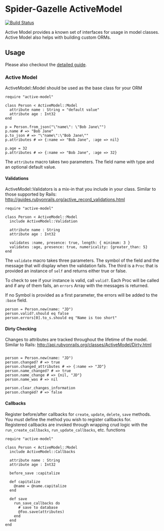 # Spider-Gazelle ActiveModel

[![Build Status](https://travis-ci.org/spider-gazelle/active-model.svg?branch=master)](https://travis-ci.org/spider-gazelle/active-model)

Active Model provides a known set of interfaces for usage in model classes. Active Model also helps with building custom ORMs.


## Usage

Please also checkout the [detailed guide](https://spider-gazelle.net/#/models/basics).


### Active Model

ActiveModel::Model should be used as the base class for your ORM

```crystal
require "active-model"

class Person < ActiveModel::Model
  attribute name : String = "default value"
  attribute age : Int32
end

p = Person.from_json("\"name\": \"Bob Jane\"")
p.name # => "Bob Jane"
p.to_json # => "\"name\":\"Bob Jane\""
p.attributes # => {:name => "Bob Jane", :age => nil}

p.age = 32
p.attributes # => {:name => "Bob Jane", :age => 32}
```

The `attribute` macro takes two parameters. The field name with type and an optional default value.


#### Validations

ActiveModel::Validators is a mix-in that you include in your class. Similar to those supported by Rails: http://guides.rubyonrails.org/active_record_validations.html

```crystal
require "active-model"

class Person < ActiveModel::Model
  include ActiveModel::Validation

  attribute name : String
  attribute age : Int32

  validates :name, presence: true, length: { minimum: 3 }
  validates :age, presence: true, numericality: {greater_than: 5}
end
```

The `validate` macro takes three parameters.  The symbol of the field and the message that will
display when the validation fails.  The third is a `Proc` that is provided an
instance of `self` and returns either true or false.

To check to see if your instance is valid, call `valid?`.  Each Proc will be
called and if any of them fails, an `errors` Array with the messages is
returned.

If no Symbol is provided as a first parameter, the errors will be added to the `:base` field.

```crystal
person = Person.new(name: "JD")
person.valid?.should eq false
person.errors[0].to_s.should eq "Name is too short"
```


#### Dirty Checking

Changes to attributes are tracked throughout the lifetime of the model. Similar to Rails: http://api.rubyonrails.org/classes/ActiveModel/Dirty.html

```crystal

person = Person.new(name: "JD")
person.changed? # => true
person.changed_attributes # => {:name => "JD"}
person.name_changed? # => true
person.name_change # => {nil, "JD"}
person.name_was # => nil

person.clear_changes_information
person.changed? # => false
```

#### Callbacks

Register before/after callbacks for `create`, `update`, `delete`, `save` methods.
You must define the method you wish to register callbacks for.  
Registered callbacks are invoked through wrapping crud logic with the `run_create_callbacks`, `run_update_callbacks`, etc. functions

```crystal
require "active-model"

class Person < ActiveModel::Model
  include ActiveModel::Callbacks

  attribute name : String
  attribute age : Int32

  before_save :capitalize

  def capitalize
    @name = @name.capitalize
  end

  def save
    run_save_callbacks do
      # save to database
      @foo.save(attributes)
    end
  end
end
```
